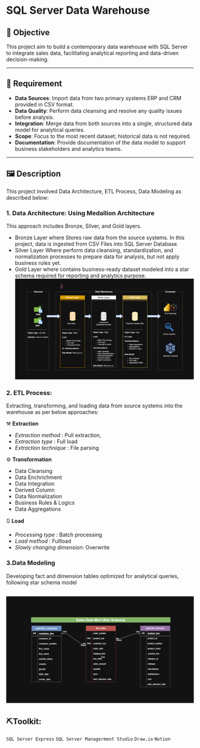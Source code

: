 # SQL Server Data Warehouse
## 📌 Objective
This project aim to build a contemporary data warehouse with SQL Server to integrate sales data, facilitating analytical reporting and data-driven decision-making.

---
## 📃 Requirement
- **Data Sources**: Import data from two primary systems ERP and CRM provided in CSV format.
- **Data Quality**: Perform data cleansing and resolve any quality issues before analysis.
- **Integration**: Merge data from both sources into a single, structured data model for analytical queries.
- **Scope**: Focus to the most recent dataset; historical data is not required.
- **Documentation**: Provide documentation of the data model to support business stakeholders and analytics teams.
---
## 🖼️ Description
This project involved Data Architecture, ETL Process, Data Modeling as described below:

### 1. Data Architecture: Using Medallion Architecture 
This approach includes Bronze, Silver, and Gold layers.
- Bronze Layer where Stores raw data from the source systems. In this project, data is ingested from CSV Files into SQL Server Database.
- Silver Layer Where perform data cleansing, standardization, and normalization processes to prepare data for analysis, but not apply business rules yet.
- Gold Layer where contains business-ready dataset modeled into a star schema required for reporting and analytics purpose.
![Data_Architeture](documents/Data_Architecture.png)
  
### 2. ETL Process: 
Extracting, transforming, and loading data from source systems into the warehouse as per below approaches:

⚒️ **Extraction**
- *Extraction method* : Pull extraction,
- *Extraction type* : Full load
- *Extraction technique* : File parsing

⚙️ **Transformation**
- Data Cleansing
- Data Enchrichment
- Data Integration
- Derived Column
- Data Normalization
- Business Rules & Logics
- Data Aggregations

 🔃 **Load**
- *Processing type* : Batch processing
- *Load method* : Fullload 
- *Slowly changing dimension*: Overwrite

### 3.Data Modeling
Developing fact and dimension tables optimized for analytical queries, following star schema model

![Data_Model](documents/Data_Model.png)
---
## ⛏️Toolkit: 
`SQL Server Express` `SQL Server Managerment Studio` `Draw.io` `Notion`


